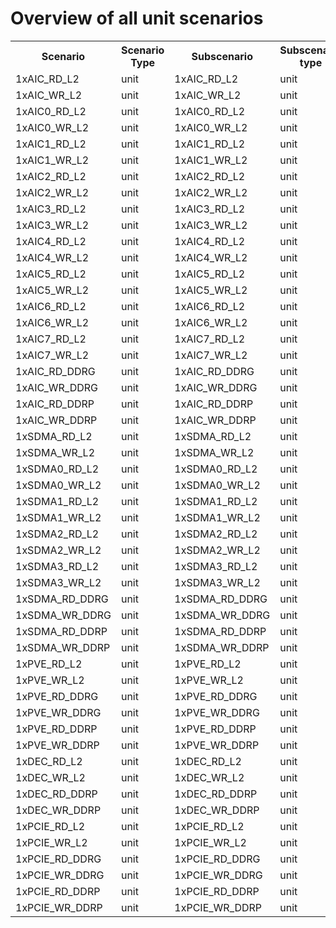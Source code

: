 

# Overview of all unit scenarios

<table>
    <tbody>
        <tr><th>Scenario</th><th>Scenario Type</th><th>Subscenario</th><th>Subscenario type</th><th>Initiators</th><th>Targets</th><th>Operation</th><th>Efficiency</th></tr>
        <tr><td rowspan=1>1xAIC_RD_L2</td><td rowspan=1>unit</td><td>1xAIC_RD_L2</td><td>unit</td><td>aic</td><td>l2</td><td>read</td><td>0.99</td></tr>
        <tr><td rowspan=1>1xAIC_WR_L2</td><td rowspan=1>unit</td><td>1xAIC_WR_L2</td><td>unit</td><td>aic</td><td>l2</td><td>write</td><td>0.99</td></tr>
        <tr><td rowspan=1>1xAIC0_RD_L2</td><td rowspan=1>unit</td><td>1xAIC0_RD_L2</td><td>unit</td><td>aic</td><td>l2</td><td>read</td><td>0.99</td></tr>
        <tr><td rowspan=1>1xAIC0_WR_L2</td><td rowspan=1>unit</td><td>1xAIC0_WR_L2</td><td>unit</td><td>aic</td><td>l2</td><td>write</td><td>0.99</td></tr>
        <tr><td rowspan=1>1xAIC1_RD_L2</td><td rowspan=1>unit</td><td>1xAIC1_RD_L2</td><td>unit</td><td>aic</td><td>l2</td><td>read</td><td>0.99</td></tr>
        <tr><td rowspan=1>1xAIC1_WR_L2</td><td rowspan=1>unit</td><td>1xAIC1_WR_L2</td><td>unit</td><td>aic</td><td>l2</td><td>write</td><td>0.99</td></tr>
        <tr><td rowspan=1>1xAIC2_RD_L2</td><td rowspan=1>unit</td><td>1xAIC2_RD_L2</td><td>unit</td><td>aic</td><td>l2</td><td>read</td><td>0.99</td></tr>
        <tr><td rowspan=1>1xAIC2_WR_L2</td><td rowspan=1>unit</td><td>1xAIC2_WR_L2</td><td>unit</td><td>aic</td><td>l2</td><td>write</td><td>0.99</td></tr>
        <tr><td rowspan=1>1xAIC3_RD_L2</td><td rowspan=1>unit</td><td>1xAIC3_RD_L2</td><td>unit</td><td>aic</td><td>l2</td><td>read</td><td>0.99</td></tr>
        <tr><td rowspan=1>1xAIC3_WR_L2</td><td rowspan=1>unit</td><td>1xAIC3_WR_L2</td><td>unit</td><td>aic</td><td>l2</td><td>write</td><td>0.99</td></tr>
        <tr><td rowspan=1>1xAIC4_RD_L2</td><td rowspan=1>unit</td><td>1xAIC4_RD_L2</td><td>unit</td><td>aic</td><td>l2</td><td>read</td><td>0.99</td></tr>
        <tr><td rowspan=1>1xAIC4_WR_L2</td><td rowspan=1>unit</td><td>1xAIC4_WR_L2</td><td>unit</td><td>aic</td><td>l2</td><td>write</td><td>0.99</td></tr>
        <tr><td rowspan=1>1xAIC5_RD_L2</td><td rowspan=1>unit</td><td>1xAIC5_RD_L2</td><td>unit</td><td>aic</td><td>l2</td><td>read</td><td>0.99</td></tr>
        <tr><td rowspan=1>1xAIC5_WR_L2</td><td rowspan=1>unit</td><td>1xAIC5_WR_L2</td><td>unit</td><td>aic</td><td>l2</td><td>write</td><td>0.99</td></tr>
        <tr><td rowspan=1>1xAIC6_RD_L2</td><td rowspan=1>unit</td><td>1xAIC6_RD_L2</td><td>unit</td><td>aic</td><td>l2</td><td>read</td><td>0.99</td></tr>
        <tr><td rowspan=1>1xAIC6_WR_L2</td><td rowspan=1>unit</td><td>1xAIC6_WR_L2</td><td>unit</td><td>aic</td><td>l2</td><td>write</td><td>0.99</td></tr>
        <tr><td rowspan=1>1xAIC7_RD_L2</td><td rowspan=1>unit</td><td>1xAIC7_RD_L2</td><td>unit</td><td>aic</td><td>l2</td><td>read</td><td>0.99</td></tr>
        <tr><td rowspan=1>1xAIC7_WR_L2</td><td rowspan=1>unit</td><td>1xAIC7_WR_L2</td><td>unit</td><td>aic</td><td>l2</td><td>write</td><td>0.99</td></tr>
        <tr><td rowspan=1>1xAIC_RD_DDRG</td><td rowspan=1>unit</td><td>1xAIC_RD_DDRG</td><td>unit</td><td>aic</td><td>ddr_w</td><td>read</td><td>0.99</td></tr>
        <tr><td rowspan=1>1xAIC_WR_DDRG</td><td rowspan=1>unit</td><td>1xAIC_WR_DDRG</td><td>unit</td><td>aic</td><td>ddr_w</td><td>write</td><td>0.99</td></tr>
        <tr><td rowspan=1>1xAIC_RD_DDRP</td><td rowspan=1>unit</td><td>1xAIC_RD_DDRP</td><td>unit</td><td>aic</td><td>ddr_e</td><td>read</td><td>0.99</td></tr>
        <tr><td rowspan=1>1xAIC_WR_DDRP</td><td rowspan=1>unit</td><td>1xAIC_WR_DDRP</td><td>unit</td><td>aic</td><td>ddr_e</td><td>write</td><td>0.99</td></tr>
        <tr><td rowspan=1>1xSDMA_RD_L2</td><td rowspan=1>unit</td><td>1xSDMA_RD_L2</td><td>unit</td><td>sdma</td><td>l2</td><td>read</td><td>0.99</td></tr>
        <tr><td rowspan=1>1xSDMA_WR_L2</td><td rowspan=1>unit</td><td>1xSDMA_WR_L2</td><td>unit</td><td>sdma</td><td>l2</td><td>write</td><td>0.99</td></tr>
        <tr><td rowspan=1>1xSDMA0_RD_L2</td><td rowspan=1>unit</td><td>1xSDMA0_RD_L2</td><td>unit</td><td>sdma</td><td>l2</td><td>read</td><td>0.99</td></tr>
        <tr><td rowspan=1>1xSDMA0_WR_L2</td><td rowspan=1>unit</td><td>1xSDMA0_WR_L2</td><td>unit</td><td>sdma</td><td>l2</td><td>write</td><td>0.99</td></tr>
        <tr><td rowspan=1>1xSDMA1_RD_L2</td><td rowspan=1>unit</td><td>1xSDMA1_RD_L2</td><td>unit</td><td>sdma</td><td>l2</td><td>read</td><td>0.99</td></tr>
        <tr><td rowspan=1>1xSDMA1_WR_L2</td><td rowspan=1>unit</td><td>1xSDMA1_WR_L2</td><td>unit</td><td>sdma</td><td>l2</td><td>write</td><td>0.99</td></tr>
        <tr><td rowspan=1>1xSDMA2_RD_L2</td><td rowspan=1>unit</td><td>1xSDMA2_RD_L2</td><td>unit</td><td>sdma</td><td>l2</td><td>read</td><td>0.99</td></tr>
        <tr><td rowspan=1>1xSDMA2_WR_L2</td><td rowspan=1>unit</td><td>1xSDMA2_WR_L2</td><td>unit</td><td>sdma</td><td>l2</td><td>write</td><td>0.99</td></tr>
        <tr><td rowspan=1>1xSDMA3_RD_L2</td><td rowspan=1>unit</td><td>1xSDMA3_RD_L2</td><td>unit</td><td>sdma</td><td>l2</td><td>read</td><td>0.99</td></tr>
        <tr><td rowspan=1>1xSDMA3_WR_L2</td><td rowspan=1>unit</td><td>1xSDMA3_WR_L2</td><td>unit</td><td>sdma</td><td>l2</td><td>write</td><td>0.99</td></tr>
        <tr><td rowspan=1>1xSDMA_RD_DDRG</td><td rowspan=1>unit</td><td>1xSDMA_RD_DDRG</td><td>unit</td><td>sdma</td><td>ddr_w</td><td>read</td><td>0.99</td></tr>
        <tr><td rowspan=1>1xSDMA_WR_DDRG</td><td rowspan=1>unit</td><td>1xSDMA_WR_DDRG</td><td>unit</td><td>sdma</td><td>ddr_w</td><td>write</td><td>0.99</td></tr>
        <tr><td rowspan=1>1xSDMA_RD_DDRP</td><td rowspan=1>unit</td><td>1xSDMA_RD_DDRP</td><td>unit</td><td>sdma</td><td>ddr_w</td><td>read</td><td>0.99</td></tr>
        <tr><td rowspan=1>1xSDMA_WR_DDRP</td><td rowspan=1>unit</td><td>1xSDMA_WR_DDRP</td><td>unit</td><td>sdma</td><td>ddr_w</td><td>write</td><td>0.99</td></tr>
        <tr><td rowspan=1>1xPVE_RD_L2</td><td rowspan=1>unit</td><td>1xPVE_RD_L2</td><td>unit</td><td>pve</td><td>l2</td><td>read</td><td>0.99</td></tr>
        <tr><td rowspan=1>1xPVE_WR_L2</td><td rowspan=1>unit</td><td>1xPVE_WR_L2</td><td>unit</td><td>pve</td><td>l2</td><td>write</td><td>0.99</td></tr>
        <tr><td rowspan=1>1xPVE_RD_DDRG</td><td rowspan=1>unit</td><td>1xPVE_RD_DDRG</td><td>unit</td><td>pve</td><td>ddr_w</td><td>read</td><td>0.99</td></tr>
        <tr><td rowspan=1>1xPVE_WR_DDRG</td><td rowspan=1>unit</td><td>1xPVE_WR_DDRG</td><td>unit</td><td>pve</td><td>ddr_w</td><td>write</td><td>0.99</td></tr>
        <tr><td rowspan=1>1xPVE_RD_DDRP</td><td rowspan=1>unit</td><td>1xPVE_RD_DDRP</td><td>unit</td><td>pve</td><td>ddr_e</td><td>read</td><td>0.99</td></tr>
        <tr><td rowspan=1>1xPVE_WR_DDRP</td><td rowspan=1>unit</td><td>1xPVE_WR_DDRP</td><td>unit</td><td>pve</td><td>ddr_e</td><td>write</td><td>0.99</td></tr>
        <tr><td rowspan=1>1xDEC_RD_L2</td><td rowspan=1>unit</td><td>1xDEC_RD_L2</td><td>unit</td><td>dec</td><td>l2</td><td>read</td><td>0.99</td></tr>
        <tr><td rowspan=1>1xDEC_WR_L2</td><td rowspan=1>unit</td><td>1xDEC_WR_L2</td><td>unit</td><td>dec</td><td>l2</td><td>write</td><td>0.99</td></tr>
        <tr><td rowspan=1>1xDEC_RD_DDRP</td><td rowspan=1>unit</td><td>1xDEC_RD_DDRP</td><td>unit</td><td>dec</td><td>ddr_e</td><td>read</td><td>0.99</td></tr>
        <tr><td rowspan=1>1xDEC_WR_DDRP</td><td rowspan=1>unit</td><td>1xDEC_WR_DDRP</td><td>unit</td><td>dec</td><td>ddr_e</td><td>write</td><td>0.99</td></tr>
        <tr><td rowspan=1>1xPCIE_RD_L2</td><td rowspan=1>unit</td><td>1xPCIE_RD_L2</td><td>unit</td><td>pcie</td><td>l2</td><td>read</td><td>0.99</td></tr>
        <tr><td rowspan=1>1xPCIE_WR_L2</td><td rowspan=1>unit</td><td>1xPCIE_WR_L2</td><td>unit</td><td>pcie</td><td>l2</td><td>write</td><td>0.99</td></tr>
        <tr><td rowspan=1>1xPCIE_RD_DDRG</td><td rowspan=1>unit</td><td>1xPCIE_RD_DDRG</td><td>unit</td><td>pcie</td><td>ddr_w</td><td>read</td><td>0.99</td></tr>
        <tr><td rowspan=1>1xPCIE_WR_DDRG</td><td rowspan=1>unit</td><td>1xPCIE_WR_DDRG</td><td>unit</td><td>pcie</td><td>ddr_w</td><td>write</td><td>0.99</td></tr>
        <tr><td rowspan=1>1xPCIE_RD_DDRP</td><td rowspan=1>unit</td><td>1xPCIE_RD_DDRP</td><td>unit</td><td>pcie</td><td>ddr_e</td><td>read</td><td>0.99</td></tr>
        <tr><td rowspan=1>1xPCIE_WR_DDRP</td><td rowspan=1>unit</td><td>1xPCIE_WR_DDRP</td><td>unit</td><td>pcie</td><td>ddr_e</td><td>write</td><td>0.99</td></tr>
    </tbody>
</table>





